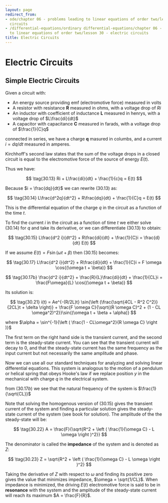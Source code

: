 ```yaml
---
layout: page
redirect_from:
- ode/chapter 06 - problems leading to linear equations of order two/lesson 30 - electric
  circuits
- /differential-equations/ordinary differential-equations/chapter 06 - problems leading
  to linear equations of order two/lesson 30 - electric circuits
title: Electric Circuits
---
```


# Electric Circuits

## Simple Electric Circuits

Given a circuit with:

* An energy source providing emf (electromotive force) measured in volts
* A resistor with resistance **R** measured in ohms, with a voltage drop of $Ri$
* An inductor with coefficient of inductance **L** measured in henrys, with a voltage drop of $L\frac{di}{dt}$
* A capacitor with capacitance **C** measured in farads, with a voltage drop of $\frac{1}{C}q$

connected in series, we have a charge **q** masured in columbs, and a current $i = dq/dt$ measured in amperes.

Kirchhoff's second law states that the sum of the voltage drops in a closed circuit is equal to the electromotive force of the source of energy $E(t)$.

Thus we have:

$$ \tag{30.13} Ri + L\frac{di}{dt} + \frac{1}{c}q = E(t) $$

Because $i = \frac{dq}{dt}$ we can rewrite $(30.13)$ as:

$$ \tag{30.14} L\frac{d^2q}{dt^2} + R\frac{dq}{dt} + \frac{1}{C}q = E(t) $$

This is the differential equation of the charge $q$ in the circuit as a function of the time $t$.

To find the current $i$ in the circuit as a function of time $t$ we either solve $(30.14)$ for $q$ and take its derivative, or we can differentiate $(30.13)$ to obtain:

$$ \tag{30.15} L\frac{d^2 i}{dt^2} + R\frac{di}{dt} + \frac{1}{C}i = \frac{d}{dt} E(t) $$


If we assume $E(t) = F \sin{(\omega t + \beta)}$ then $(30.15)$ becomes:

$$ \tag{30.17} L\frac{d^2 i}{dt^2} + R\frac{di}{dt} + \frac{1}{C}i = F \omega \cos{(\omega t + \beta)} $$

$$ \tag{30.17b} \frac{d^2 i}{dt^2} + \frac{R}{L}\frac{di}{dt} + \frac{1}{CL}i = \frac{F\omega}{L} \cos{(\omega t + \beta)} $$


Its solution is:

$$ \tag{30.21} i(t) = Ae^{-(R/2L)t} \sin{\left (\frac{\sqrt{4CL - R^2 C^2}}{2CL}t + \delta \right)} + \frac{F \omega C}{\sqrt{(R \omega C)^2 + (1 - CL \omega^2)^2}}\sin{(\omega t + \beta + \alpha)} $$

where $\alpha = \sin^{-1}{\left ( \frac{1 - CL\omega^2}{R \omega C} \right )}$

The first term on the right hand side is the transient current, and the second term is the steady-state current. You can see that the transient current will decay to $0$, and that the steady-state current has the same frequency as the input current but not necessarily the same amplitude and phase.

Now we can use all our standard techniques for analyzing and solving linear differential equations. This system is analogous to the motion of a pendulum or helical spring that obeys Hooke's law if we replace position $y$ in the mechanical with charge $q$ in the electrical system.

from $(30.17b)$ we see that the natural frequency of the system is $\frac{1}{\sqrt{CL}}$

Note that solving the homogenous version of $(30.15)$ gives the transient current of the system and finding a particular solution gives the steady-state current of the system (see book for solution). The amplitude of the the steady-state will be:

$$ \tag{30.22} A = \frac{F}{\sqrt{R^2 + \left ( \frac{1}{\omega C} - L \omega \right )^2}} $$

The denominator is called the **impedance** of the system and is denoted as $Z$:

$$ \tag{30.23} Z = \sqrt{R^2 + \left ( \frac{1}{\omega C} - L \omega \right )^2} $$

Taking the derivative of $Z$ with respect to $\omega$ and finding its positive zero gives the value that minimizes impedance, $\omega = \sqrt{1/CL}$. When impedance is minimized, the driving $E(t)$ electromotive force is said to be in **resonance** with the system and the amplitude of the steady-state current will reach its maximum $A = \frac{F}{R}$.